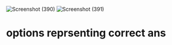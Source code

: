 ![Screenshot (390)](https://user-images.githubusercontent.com/89120960/204776386-09e611e8-62af-4cbd-b08f-79e98e36b7f0.png)
![Screenshot (391)](https://user-images.githubusercontent.com/89120960/204776397-677a5090-ca07-4c51-9031-b3f015abac7f.png)


<h1> options reprsenting correct ans </h1>
